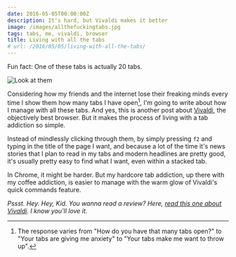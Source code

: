 ```yaml
---
date: 2016-05-05T00:00:00Z
description: It's hard, but Vivaldi makes it better
image: /images/allthefuckingtabs.jpg
tags: tabs, me, vivaldi, browser
title: Living with all the tabs
# url: /2016/05/05/living-with-all-the-tabs/
---
```


Fun fact: One of these tabs is actually 20 tabs.

![Look at them](/images/allthefuckingtabs.jpg)

Considering how my friends and the internet lose their freaking minds every time I show them how many tabs I have open[^1], I'm going to write about how I manage with all these tabs. And yes, this is another post about [Vivaldi](https://vivaldi.com), the objectively best browser. But it makes the process of living with a tab addiction so simple.

Instead of mindlessly clicking through them, by simply pressing `f2` and typing in the title of the page I want, and because a lot of the time it's news stories that I plan to read in my tabs and modern headlines are pretty good, it's usually pretty easy to find what I want, even within a stacked tab.

In Chrome, it might be harder. But my hardcore tab addiction, up there with my coffee addiction, is easier to manage with the warm glow of Vivaldi's quick commands feature.



*Pssst. Hey. Hey, Kid. You wanna read a review? Here, [read this one about Vivaldi](https://valiantghost.com/2016/03/the-vivaldi-browser/). I know you'll love it.*



[^1]: The response varies from "How do you have that many tabs open?" to "Your tabs are giving me anxiety" to "Your tabs make me want to throw up".
